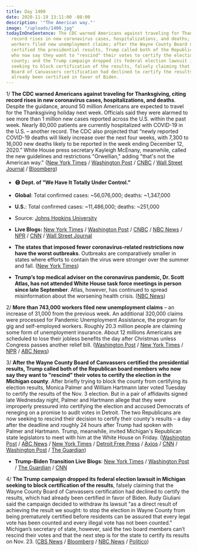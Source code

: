 ```yaml
---
title: Day 1400
date: 2020-11-19 13:11:00 -08:00
description: '"The American way."'
image: "/uploads/1400.jpg"
todayInOneSentence: The CDC warned Americans against traveling for Thanksgiving, citing
  record rises in new coronavirus cases, hospitalizations, and deaths; more than 743,000
  workers filed new unemployment claims; after the Wayne County Board of Canvassers
  certified the presidential results, Trump called both of the Republican board members
  who now say they want to "rescind" their votes to certify the election in the Michigan
  county; and the Trump campaign dropped its federal election lawsuit in Michigan
  seeking to block certification of the results, falsely claiming that the Wayne County
  Board of Canvassers certification had declined to certify the results, which had
  already been certified in favor of Biden.
---
```


1/ **The CDC warned Americans against traveling for Thanksgiving, citing record rises in new coronavirus cases, hospitalizations, and deaths**. Despite the guidance, around 50 million Americans are expected to travel for the Thanksgiving holiday next week. Officials said they were alarmed to see more than 1 million new cases reported across the U.S. within the past week. Nearly 80,000 patients are currently hospitalized with COVID-19 in the U.S. – another record. The CDC also projected that “newly reported COVID-19 deaths will likely increase over the next four weeks, with 7,300 to 16,000 new deaths likely to be reported in the week ending December 12, 2020.” White House press secretary Kayleigh McEnany, meanwhile, called the new guidelines and restrictions "Orwellian," adding "that's not the American way." ([New York Times](https://www.nytimes.com/live/2020/11/19/world/covid-19-coronavirus/the-cdc-strongly-urges-americans-to-avoid-travel-for-thanksgiving) / [Washington Post](https://www.washingtonpost.com/health/2020/11/19/cdc-thanksgiving-travel-covid/) / [CNBC](https://www.cnbc.com/2020/11/19/coronavirus-cdc-urges-americans-against-traveling-for-thanksgiving-as-coronavirus-outbreak-worsens.html) / [Wall Street Journal](https://www.wsj.com/articles/traveling-for-thanksgiving-please-dont-health-officials-say-11605781801?mod=hp_lead_pos1) / [Bloomberg](https://www.bloomberg.com/news/articles/2020-11-19/america-setting-covid-19-hospitalization-records-every-day?srnd=premium&sref=MIBMEEoj))

* #### 😷 Dept. of "We Have It Totally Under Control."

* **Global**: Total confirmed cases: \~56,076,000; deaths: \~1,347,000

* **U.S.**: Total confirmed cases: \~11,486,000; deaths: \~251,000

* Source: [Johns Hopkins University](https://coronavirus.jhu.edu/map.html)

* **Live Blogs:** [New York Times](https://www.nytimes.com/live/2020/11/19/world/covid-19-coronavirus) / [Washington Post](https://www.washingtonpost.com/nation/2020/11/19/coronavirus-covid-live-updates-us/) / [CNBC](https://www.cnbc.com/2020/11/18/covid-testing-faces-delays-again-as-demand-spikes-ahead-of-the-holidays-.html) / [NBC News](https://www.nbcnews.com/news/us-news/live-blog/2020-11-19-covid-live-updates-n1248218) / [NPR](https://www.npr.org/sections/coronavirus-live-updates/) / [CNN](https://www.cnn.com/world/live-news/coronavirus-pandemic-11-19-20-intl/index.html) / [Wall Street Journal](https://www.wsj.com/livecoverage/covid-2020-11-19?mod=hp_theme_coronavirus-ribbon)

* **The states that imposed fewer coronavirus-related restrictions now have the worst outbreaks**. Outbreaks are comparatively smaller in states where efforts to contain the virus were stronger over the summer and fall. ([New York Times](https://www.nytimes.com/interactive/2020/11/18/us/covid-state-restrictions.html))

* **Trump’s top medical adviser on the coronavirus pandemic, Dr. Scott Atlas, has not attended White House task force meetings in person since late September**. Atlas, however, has continued to spread misinformation about the worsening health crisis. ([NBC News](https://www.nbcnews.com/politics/white-house/atlas-outs-coronavirus-task-force-still-pushing-trump-s-pandemic-n1248258))

2/ **More than 743,000 workers filed new unemployment claims** – an increase of 31,000 from the previous week. An additional 320,000 claims were processed for Pandemic Unemployment Assistance, the program for gig and self-employed workers. Roughly 20.3 million people are claiming some form of unemployment insurance. About 12 millions Americans are scheduled to lose their jobless benefits the day after Christmas unless Congress passes another relief bill. ([Washington Post](https://www.washingtonpost.com/business/2020/11/19/initial-unemployment-weekly-claims-economy/) / [New York Times](https://www.nytimes.com/live/2020/11/19/business/us-economy-coronavirus/new-claims-for-state-unemployment-benefits-rose-to-743000-last-week) / [NPR](https://www.npr.org/2020/11/19/936329130/12-million-to-lose-jobless-benefits-the-day-after-christmas-unless-congress-acts) / [ABC News](https://abcnews.go.com/Politics/pandemic-surges-trump-white-house-calls-thanksgiving-restrictions/story?id=74285950))

3/ **After the Wayne County Board of Canvassers certified the presidential results, Trump called both of the Republican board members who now say they want to "rescind" their votes to certify the election in the Michigan county**. After briefly trying to block the county from certifying its election results, Monica Palmer and William Hartmann later voted Tuesday to certify the results of the Nov. 3 election. But in a pair of affidavits signed late Wednesday night, Palmer and Hartmann allege that they were improperly pressured into certifying the election and accused Democrats of reneging on a promise to audit votes in Detroit. The two Republicans are now seeking to rescind their decision to certify their county's results – a day after the deadline and roughly 24 hours after Trump had spoken with Palmer and Hartmann. Trump, meanwhile, invited Michigan's Republican state legislators to meet with him at the White House on Friday. ([Washington Post](https://www.washingtonpost.com/nation/2020/11/19/wayne-county-rescind-certifying-election/) / [ABC News](https://abcnews.go.com/US/wayne-county-republican-canvassers-rescind-votes-certifying-election/story?id=74290114) / [New York Times](https://www.nytimes.com/live/2020/11/19/us/joe-biden-trump-updates/trump-tries-to-subvert-the-election-inviting-michigan-gop-lawmakers-to-the-white-house) / [Detroit Free Press](https://www.freep.com/story/news/local/michigan/detroit/2020/11/19/trump-monica-palmer-wayne-canvassers-certification-election/3776190001/) / [Axios](https://www.axios.com/trump-called-wayne-county-republican-michigan-vote-ff545fb1-657a-4016-939d-015e5289e894.html) / [CNN](https://www.cnn.com/2020/11/19/politics/gop-michigan-results-trump/) / [Washington Post](https://www.washingtonpost.com/nation/2020/11/19/wayne-county-rescind-certifying-election/) / [The Guardian](https://www.theguardian.com/us-news/2020/nov/19/trump-michigan-election-result-assault-challenge))

* **Trump-Biden Transition Live Blogs**: [New York Times](https://www.nytimes.com/live/2020/11/19/us/joe-biden-trump-updates) / [Washington Post](https://www.washingtonpost.com/elections/2020/11/19/joe-biden-trump-transition-live-updates/) / [The Guardian](https://www.theguardian.com/us-news/live/2020/nov/19/us-election-donald-trump-joe-biden-coronavirus-covid-19-live-updates) / [CNN](https://www.cnn.com/politics/live-news/biden-trump-us-election-news-11-19-20/index.html)

4/ **The Trump campaign dropped its federal election lawsuit in Michigan seeking to block certification of the results**, falsely claiming that the Wayne County Board of Canvassers certification had declined to certify the results, which had already been certified in favor of Biden. Rudy Giuliani said the campaign decided to withdraw its lawsuit "as a direct result of achieving the result we sought: to stop the election in Wayne County from being prematurely certified before residents can be assured that every legal vote has been counted and every illegal vote has not been counted." Michigan’s secretary of state, however, said the two board members can’t rescind their votes and that the next step is for the state to certify its results on Nov. 23. ([CBS News](https://www.cbsnews.com/news/trump-campaign-drops-election-lawsuit-michigan-certification/) / [Bloomberg](https://www.bloomberg.com/news/articles/2020-11-19/trump-campaign-seeks-to-withdraw-michigan-election-suit?sref=MIBMEEoj) / [NBC News](https://www.nbcnews.com/politics/donald-trump/rudy-giuliani-baselessly-alleges-centralized-voter-fraud-free-wheeling-news-n1248273) / [Politico](https://www.politico.com/news/2020/11/19/trump-campaign-drops-lawsuit-michigan-438220))